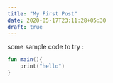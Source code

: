 ```yaml
---
title: "My First Post"
date: 2020-05-17T23:11:28+05:30
draft: true
---
```


some sample code to try :

```kotlin
fun main(){
    print("hello")
}
```
